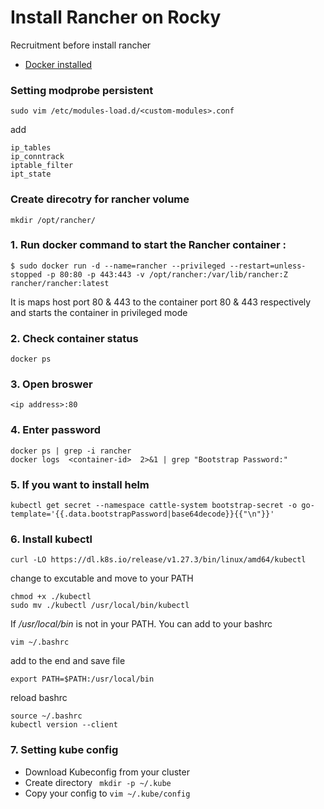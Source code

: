 # Install Rancher on Rocky

Recruitment before install rancher
- [Docker installed](https://github.com/Yuzyzy88/install-docker-rocky)


### Setting modprobe persistent

  ```sudo vim /etc/modules-load.d/<custom-modules>.conf```

  add
  
  ```
  ip_tables
  ip_conntrack
  iptable_filter
  ipt_state
  ```

### Create direcotry for rancher volume

  ```
  mkdir /opt/rancher/
  ````

### 1. Run docker command to start the Rancher container :
   
   ```
   $ sudo docker run -d --name=rancher --privileged --restart=unless-stopped -p 80:80 -p 443:443 -v /opt/rancher:/var/lib/rancher:Z rancher/rancher:latest
   ```
   
   It is maps host port 80 & 443 to the container port 80 & 443 respectively and starts the container in privileged mode

### 2. Check container status

  ```
  docker ps
  ```

### 3. Open broswer

  ```
  <ip address>:80
  ```

### 4. Enter password

  ```
  docker ps | grep -i rancher
  docker logs  <container-id>  2>&1 | grep "Bootstrap Password:"
  ```

### 5. If you want to install helm

  ```
  kubectl get secret --namespace cattle-system bootstrap-secret -o go-template='{{.data.bootstrapPassword|base64decode}}{{"\n"}}'
  ```


### 6. Install kubectl

  ```
  curl -LO https://dl.k8s.io/release/v1.27.3/bin/linux/amd64/kubectl
  ```

  change to excutable and move to your PATH

  ```
  chmod +x ./kubectl
  sudo mv ./kubectl /usr/local/bin/kubectl
  ```

  If */usr/local/bin* is not in your PATH. You can add to your bashrc

  ```
  vim ~/.bashrc
  ```

  add to the end and save file

  ```
  export PATH=$PATH:/usr/local/bin
  ```

  reload bashrc

  ```
  source ~/.bashrc
  kubectl version --client
  ```

### 7. Setting kube config
  - Download Kubeconfig from your cluster
  - Create directory  ``` mkdir -p ~/.kube```
  - Copy your config to ``` vim ~/.kube/config ```
